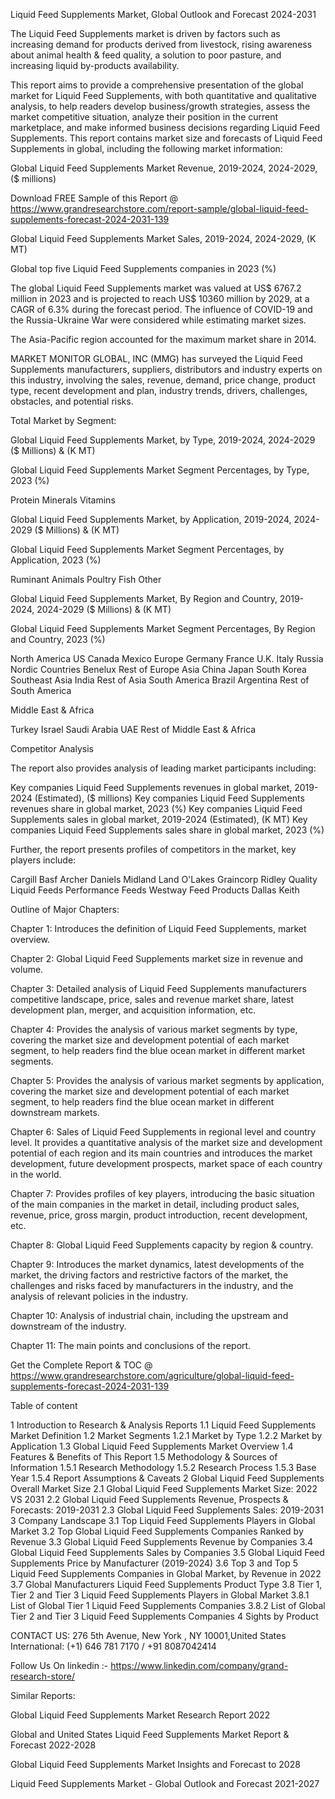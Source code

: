Liquid Feed Supplements Market, Global Outlook and Forecast 2024-2031

The Liquid Feed Supplements market is driven by factors such as increasing demand for products derived from livestock, rising awareness about animal health & feed quality, a solution to poor pasture, and increasing liquid by-products availability.

This report aims to provide a comprehensive presentation of the global market for Liquid Feed Supplements, with both quantitative and qualitative analysis, to help readers develop business/growth strategies, assess the market competitive situation, analyze their position in the current marketplace, and make informed business decisions regarding Liquid Feed Supplements. This report contains market size and forecasts of Liquid Feed Supplements in global, including the following market information:

Global Liquid Feed Supplements Market Revenue, 2019-2024, 2024-2029, ($ millions)

Download FREE Sample of this Report @ https://www.grandresearchstore.com/report-sample/global-liquid-feed-supplements-forecast-2024-2031-139


Global Liquid Feed Supplements Market Sales, 2019-2024, 2024-2029, (K MT)

Global top five Liquid Feed Supplements companies in 2023 (%)

The global Liquid Feed Supplements market was valued at US$ 6767.2 million in 2023 and is projected to reach US$ 10360 million by 2029, at a CAGR of 6.3% during the forecast period. The influence of COVID-19 and the Russia-Ukraine War were considered while estimating market sizes.

The Asia-Pacific region accounted for the maximum market share in 2014.

MARKET MONITOR GLOBAL, INC (MMG) has surveyed the Liquid Feed Supplements manufacturers, suppliers, distributors and industry experts on this industry, involving the sales, revenue, demand, price change, product type, recent development and plan, industry trends, drivers, challenges, obstacles, and potential risks.

Total Market by Segment:

Global Liquid Feed Supplements Market, by Type, 2019-2024, 2024-2029 ($ Millions) & (K MT)

Global Liquid Feed Supplements Market Segment Percentages, by Type, 2023 (%)



Protein
Minerals
Vitamins


Global Liquid Feed Supplements Market, by Application, 2019-2024, 2024-2029 ($ Millions) & (K MT)

Global Liquid Feed Supplements Market Segment Percentages, by Application, 2023 (%)



Ruminant Animals
Poultry
Fish
Other


Global Liquid Feed Supplements Market, By Region and Country, 2019-2024, 2024-2029 ($ Millions) & (K MT)

Global Liquid Feed Supplements Market Segment Percentages, By Region and Country, 2023 (%)



North America
US
Canada
Mexico
Europe
Germany
France
U.K.
Italy
Russia
Nordic Countries
Benelux
Rest of Europe
Asia
China
Japan
South Korea
Southeast Asia
India
Rest of Asia
South America
Brazil
Argentina
Rest of South America


Middle East & Africa



Turkey
Israel
Saudi Arabia
UAE
Rest of Middle East & Africa


Competitor Analysis

The report also provides analysis of leading market participants including:



Key companies Liquid Feed Supplements revenues in global market, 2019-2024 (Estimated), ($ millions)
Key companies Liquid Feed Supplements revenues share in global market, 2023 (%)
Key companies Liquid Feed Supplements sales in global market, 2019-2024 (Estimated), (K MT)
Key companies Liquid Feed Supplements sales share in global market, 2023 (%)


Further, the report presents profiles of competitors in the market, key players include:



Cargill
Basf
Archer Daniels Midland
Land O'Lakes
Graincorp
Ridley
Quality Liquid Feeds
Performance Feeds
Westway Feed Products
Dallas Keith


Outline of Major Chapters:

Chapter 1: Introduces the definition of Liquid Feed Supplements, market overview.

Chapter 2: Global Liquid Feed Supplements market size in revenue and volume.

Chapter 3: Detailed analysis of Liquid Feed Supplements manufacturers competitive landscape, price, sales and revenue market share, latest development plan, merger, and acquisition information, etc.

Chapter 4: Provides the analysis of various market segments by type, covering the market size and development potential of each market segment, to help readers find the blue ocean market in different market segments.

Chapter 5: Provides the analysis of various market segments by application, covering the market size and development potential of each market segment, to help readers find the blue ocean market in different downstream markets.

Chapter 6: Sales of Liquid Feed Supplements in regional level and country level. It provides a quantitative analysis of the market size and development potential of each region and its main countries and introduces the market development, future development prospects, market space of each country in the world.

Chapter 7: Provides profiles of key players, introducing the basic situation of the main companies in the market in detail, including product sales, revenue, price, gross margin, product introduction, recent development, etc.

Chapter 8: Global Liquid Feed Supplements capacity by region & country.

Chapter 9: Introduces the market dynamics, latest developments of the market, the driving factors and restrictive factors of the market, the challenges and risks faced by manufacturers in the industry, and the analysis of relevant policies in the industry.

Chapter 10: Analysis of industrial chain, including the upstream and downstream of the industry.

Chapter 11: The main points and conclusions of the report.

Get the Complete Report & TOC @ https://www.grandresearchstore.com/agriculture/global-liquid-feed-supplements-forecast-2024-2031-139

Table of content

1 Introduction to Research & Analysis Reports
1.1 Liquid Feed Supplements Market Definition
1.2 Market Segments
1.2.1 Market by Type
1.2.2 Market by Application
1.3 Global Liquid Feed Supplements Market Overview
1.4 Features & Benefits of This Report
1.5 Methodology & Sources of Information
1.5.1 Research Methodology
1.5.2 Research Process
1.5.3 Base Year
1.5.4 Report Assumptions & Caveats
2 Global Liquid Feed Supplements Overall Market Size
2.1 Global Liquid Feed Supplements Market Size: 2022 VS 2031
2.2 Global Liquid Feed Supplements Revenue, Prospects & Forecasts: 2019-2031
2.3 Global Liquid Feed Supplements Sales: 2019-2031
3 Company Landscape
3.1 Top Liquid Feed Supplements Players in Global Market
3.2 Top Global Liquid Feed Supplements Companies Ranked by Revenue
3.3 Global Liquid Feed Supplements Revenue by Companies
3.4 Global Liquid Feed Supplements Sales by Companies
3.5 Global Liquid Feed Supplements Price by Manufacturer (2019-2024)
3.6 Top 3 and Top 5 Liquid Feed Supplements Companies in Global Market, by Revenue in 2022
3.7 Global Manufacturers Liquid Feed Supplements Product Type
3.8 Tier 1, Tier 2 and Tier 3 Liquid Feed Supplements Players in Global Market
3.8.1 List of Global Tier 1 Liquid Feed Supplements Companies
3.8.2 List of Global Tier 2 and Tier 3 Liquid Feed Supplements Companies
4 Sights by Product

CONTACT US:
276 5th Avenue, New York , NY 10001,United States
International: (+1) 646 781 7170 / +91 8087042414

Follow Us On linkedin :- https://www.linkedin.com/company/grand-research-store/


Similar Reports:

Global Liquid Feed Supplements Market Research Report 2022

Global and United States Liquid Feed Supplements Market Report & Forecast 2022-2028

Global Liquid Feed Supplements Market Insights and Forecast to 2028

Liquid Feed Supplements Market - Global Outlook and Forecast 2021-2027
